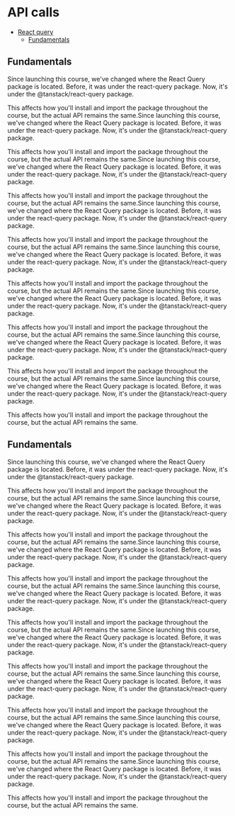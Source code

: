 # API calls

- [React query](#react-query)
  - [Fundamentals](#fundamentals) 

## Fundamentals
Since launching this course, we've changed where the React Query package is located. Before, it was under the react-query package. Now, it's under the @tanstack/react-query package.

This affects how you'll install and import the package throughout the course, but the actual API remains the same.Since launching this course, we've changed where the React Query package is located. Before, it was under the react-query package. Now, it's under the @tanstack/react-query package.

This affects how you'll install and import the package throughout the course, but the actual API remains the same.Since launching this course, we've changed where the React Query package is located. Before, it was under the react-query package. Now, it's under the @tanstack/react-query package.

This affects how you'll install and import the package throughout the course, but the actual API remains the same.Since launching this course, we've changed where the React Query package is located. Before, it was under the react-query package. Now, it's under the @tanstack/react-query package.

This affects how you'll install and import the package throughout the course, but the actual API remains the same.Since launching this course, we've changed where the React Query package is located. Before, it was under the react-query package. Now, it's under the @tanstack/react-query package.

This affects how you'll install and import the package throughout the course, but the actual API remains the same.Since launching this course, we've changed where the React Query package is located. Before, it was under the react-query package. Now, it's under the @tanstack/react-query package.

This affects how you'll install and import the package throughout the course, but the actual API remains the same.Since launching this course, we've changed where the React Query package is located. Before, it was under the react-query package. Now, it's under the @tanstack/react-query package.

This affects how you'll install and import the package throughout the course, but the actual API remains the same.Since launching this course, we've changed where the React Query package is located. Before, it was under the react-query package. Now, it's under the @tanstack/react-query package.

This affects how you'll install and import the package throughout the course, but the actual API remains the same.
## Fundamentals
Since launching this course, we've changed where the React Query package is located. Before, it was under the react-query package. Now, it's under the @tanstack/react-query package.

This affects how you'll install and import the package throughout the course, but the actual API remains the same.Since launching this course, we've changed where the React Query package is located. Before, it was under the react-query package. Now, it's under the @tanstack/react-query package.

This affects how you'll install and import the package throughout the course, but the actual API remains the same.Since launching this course, we've changed where the React Query package is located. Before, it was under the react-query package. Now, it's under the @tanstack/react-query package.

This affects how you'll install and import the package throughout the course, but the actual API remains the same.Since launching this course, we've changed where the React Query package is located. Before, it was under the react-query package. Now, it's under the @tanstack/react-query package.

This affects how you'll install and import the package throughout the course, but the actual API remains the same.Since launching this course, we've changed where the React Query package is located. Before, it was under the react-query package. Now, it's under the @tanstack/react-query package.

This affects how you'll install and import the package throughout the course, but the actual API remains the same.Since launching this course, we've changed where the React Query package is located. Before, it was under the react-query package. Now, it's under the @tanstack/react-query package.

This affects how you'll install and import the package throughout the course, but the actual API remains the same.Since launching this course, we've changed where the React Query package is located. Before, it was under the react-query package. Now, it's under the @tanstack/react-query package.

This affects how you'll install and import the package throughout the course, but the actual API remains the same.Since launching this course, we've changed where the React Query package is located. Before, it was under the react-query package. Now, it's under the @tanstack/react-query package.

This affects how you'll install and import the package throughout the course, but the actual API remains the same.
